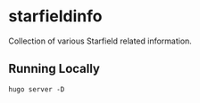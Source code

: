 # starfieldinfo
Collection of various Starfield related information.

## Running Locally
```
hugo server -D
```
